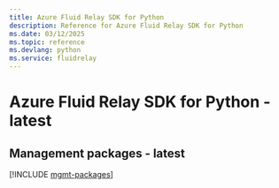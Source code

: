 ```yaml
---
title: Azure Fluid Relay SDK for Python
description: Reference for Azure Fluid Relay SDK for Python
ms.date: 03/12/2025
ms.topic: reference
ms.devlang: python
ms.service: fluidrelay
---
```

# Azure Fluid Relay SDK for Python - latest

## Management packages - latest
[!INCLUDE [mgmt-packages](fluid-relay-mgmt-index.md)]